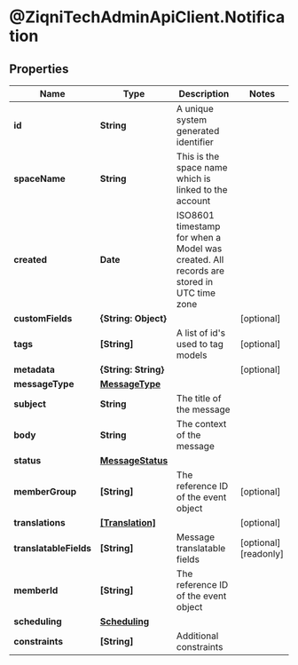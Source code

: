 # @ZiqniTechAdminApiClient.Notification

## Properties

Name | Type | Description | Notes
------------ | ------------- | ------------- | -------------
**id** | **String** | A unique system generated identifier | 
**spaceName** | **String** | This is the space name which is linked to the account | 
**created** | **Date** | ISO8601 timestamp for when a Model was created. All records are stored in UTC time zone | 
**customFields** | **{String: Object}** |  | [optional] 
**tags** | **[String]** | A list of id&#39;s used to tag models | [optional] 
**metadata** | **{String: String}** |  | [optional] 
**messageType** | [**MessageType**](MessageType.md) |  | 
**subject** | **String** | The title of the message | 
**body** | **String** | The context of the message | 
**status** | [**MessageStatus**](MessageStatus.md) |  | 
**memberGroup** | **[String]** | The reference ID of the event object | [optional] 
**translations** | [**[Translation]**](Translation.md) |  | [optional] 
**translatableFields** | **[String]** | Message translatable fields | [optional] [readonly] 
**memberId** | **[String]** | The reference ID of the event object | 
**scheduling** | [**Scheduling**](Scheduling.md) |  | 
**constraints** | **[String]** | Additional constraints | 


